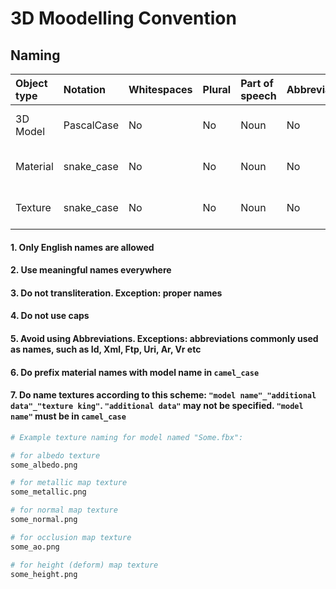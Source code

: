 # 3D Moodelling Convention

## Naming

| Object type      | Notation   | Whitespaces | Plural | Part of speech | Abbreviation | Char Mask  |
| :--------------- | :--------- | ----------- | :----- | :------------- | :----------- | :--------- |
| 3D Model         | PascalCase | No          | No     | Noun           | No           | [a-z][0-9] |
| Material         | snake_case | No          | No     | Noun           | No           | [a-z][0-9] |
| Texture          | snake_case | No          | No     | Noun           | No           | [a-z][0-9] |

#### 1. Only English names are allowed

#### 2. Use meaningful names everywhere

#### 3. Do not transliteration. Exception: proper names

#### 4. Do not use caps

#### 5. Avoid using Abbreviations. Exceptions: abbreviations commonly used as names, such as Id, Xml, Ftp, Uri, Ar, Vr etc

#### 6. Do prefix material names with model name in `camel_case`

#### 7. Do name textures according to this scheme: `"model name"_"additional data"_"texture king"`. `"additional data"` may not be specified. `"model name"` must be in `camel_case`

```bash
# Example texture naming for model named "Some.fbx":

# for albedo texture
some_albedo.png

# for metallic map texture
some_metallic.png

# for normal map texture
some_normal.png

# for occlusion map texture
some_ao.png

# for height (deform) map texture
some_height.png
```
